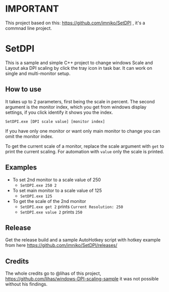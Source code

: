 # IMPORTANT

This project based on this: https://github.com/imniko/SetDPI , it's a commnad line project.

# SetDPI

This is a sample and simple C++ project to change windows Scale and Layout aka DPI scaling by click the tray icon in task bar. It can work on single and multi-monitor setup.

## How to use

It takes up to 2 parameters, first being the scale in percent. The second argument is the monitor index, which you get from windows display settings, if you click identify it shows you the index.

`SetDPI.exe [DPI scale value] [monitor index]`

If you have only one monitor or want only main monitor to change you can omit the monitor index.

To get the current scale of a monitor, replace the scale argument with `get` to print the current scaling. For automation with `value` only the scale is printed.

## Examples

- To set 2nd monitor to a scale value of 250
	- `SetDPI.exe 250 2`
- To set main monitor to a scale value of 125
	- `SetDPI.exe 125`
- To get the scale of the 2nd monitor
	- `SetDPI.exe get 2` prints `Current Resolution: 250`
	- `SetDPI.exe value 2` prints `250`

## Release

Get the release build and a sample AutoHotkey script with hotkey example from here https://github.com/imniko/SetDPI/releases/

## Credits

The whole credits go to @lihas of this project, https://github.com/lihas/windows-DPI-scaling-sample it was not possible without his findings.
